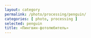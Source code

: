 ```yaml
---
layout: category
permalink: /photo/processing/penguin/
categories: [ photo, processing ]
selected: penguin
title: «Пингвин-фотолюбитель»
---
```

